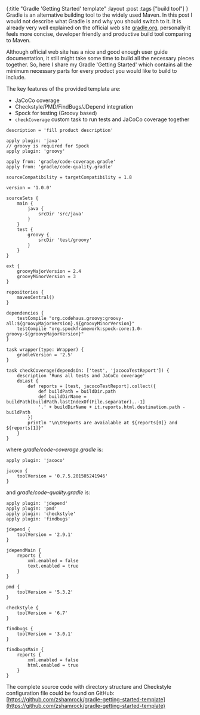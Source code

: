 {:title "Gradle 'Getting Started' template"
:layout :post
:tags ["build tool"]
}
Gradle is an alternative building tool to the widely used Maven. In this post I would not describe what Gradle is and why you should switch to it. It is already very well explained on the official web site [gradle.org](https://gradle.org), personally it feels more concise, developer friendly and productive build tool comparing to Maven.

Although official web site has a nice and good enough user guide documentation, it still might take some time to build all the necessary pieces together. So, here I share my Gradle 'Getting Started' which contains all the minimum necessary parts for every product you would like to build to include.

The key features of the provided template are:
 - JaCoCo coverage
 - Checkstyle/PMD/FindBugs/JDepend integration
 - Spock for testing (Groovy based)
 - `checkCoverage` custom task to run tests and JaCoCo coverage together

```
description = 'fill product description'

apply plugin: 'java'
// groovy is required for Spock
apply plugin: 'groovy'

apply from: 'gradle/code-coverage.gradle'
apply from: 'gradle/code-quality.gradle'

sourceCompatibility = targetCompatibility = 1.8

version = '1.0.0'

sourceSets {
    main {
        java {
            srcDir 'src/java'
        }
    }
    test {
        groovy {
            srcDir 'test/groovy'
        }
    }
}

ext {
    groovyMajorVersion = 2.4
    groovyMinorVersion = 3
}

repositories {
    mavenCentral()
}

dependencies {
    testCompile "org.codehaus.groovy:groovy-all:${groovyMajorVersion}.${groovyMinorVersion}"
    testCompile "org.spockframework:spock-core:1.0-groovy-${groovyMajorVersion}"
}

task wrapper(type: Wrapper) {
    gradleVersion = '2.5'
}

task checkCoverage(dependsOn: ['test', 'jacocoTestReport']) {
    description 'Runs all tests and JaCoCo coverage'
    doLast {
        def reports = [test, jacocoTestReport].collect({
            def buildPath = buildDir.path
            def buildDirName = buildPath[buildPath.lastIndexOf(File.separator)..-1]
            '.' + buildDirName + it.reports.html.destination.path - buildPath
        })
        println "\n\tReports are avaialable at ${reports[0]} and ${reports[1]}"
    }
}
```

where *gradle/code-coverage.gradle* is:

```
apply plugin: 'jacoco'

jacoco {
    toolVersion = '0.7.5.201505241946'
}

```

and *gradle/code-quality.gradle* is:

```
apply plugin: 'jdepend'
apply plugin: 'pmd'
apply plugin: 'checkstyle'
apply plugin: 'findbugs'

jdepend {
    toolVersion = '2.9.1'
}

jdependMain {
    reports {
        xml.enabled = false
        text.enabled = true
    }
}

pmd {
    toolVersion = '5.3.2'
}

checkstyle {
    toolVersion = '6.7'
}

findbugs {
    toolVersion = '3.0.1'
}

findbugsMain {
    reports {
        xml.enabled = false
        html.enabled = true
    }
}
```

The complete source code with directory structure and Checkstyle configuration file could be found on GitHub: [https://github.com/zshamrock/gradle-getting-started-template](https://github.com/zshamrock/gradle-getting-started-template)

